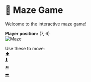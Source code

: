 # 🧩 Maze Game  
Welcome to the interactive maze game!

**Player position:** (7, 6)  
![Maze](https://recognize-instructor-criteria-other.trycloudflare.com/images/pos_7_6.png?t=1760503412261)

Use these to move:  
[⬆️](https://recognize-instructor-criteria-other.trycloudflare.com/move/7_6_w)  
[⬇️](https://recognize-instructor-criteria-other.trycloudflare.com/move/7_6_s)  
[⬅️](https://recognize-instructor-criteria-other.trycloudflare.com/move/7_6_a)  
[➡️](https://recognize-instructor-criteria-other.trycloudflare.com/move/7_6_d)
